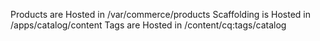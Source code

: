 
Products are Hosted in /var/commerce/products
Scaffolding is Hosted in /apps/catalog/content
Tags are Hosted in /content/cq:tags/catalog
